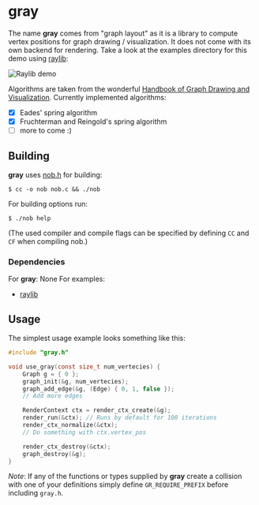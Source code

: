# gray
The name **gray** comes from "graph layout" as it is a library to compute vertex
positions for graph drawing / visualization. It does not come with its own
backend for rendering. Take a look at the examples directory for this demo using
[raylib](https://github.com/raysan5/raylib):

![Raylib demo](https://raw.githubusercontent.com/ElucanCode/gray/refs/heads/main/demo.gif)

Algorithms are taken from the wonderful [Handbook of Graph Drawing and Visualization](https://web.archive.org/web/20130815181243/http://cs.brown.edu/~rt/gdhandbook/).
Currently implemented algorithms:
- [x] Eades' spring algorithm
- [x] Fruchterman and Reingold's spring algorithm
- [ ] more to come :)

## Building
**gray** uses [nob.h](https://github.com/tsoding/nob.h) for building:
```shell
$ cc -o nob nob.c && ./nob
```
For building options run:
```shell
$ ./nob help
```
(The used compiler and compile flags can be specified by defining `CC` and `CF`
when compiling nob.)

### Dependencies
For **gray**: None
For examples:
- [raylib](https://github.com/raysan5/raylib)

## Usage
The simplest usage example looks something like this:
```c
#include "gray.h"

void use_gray(const size_t num_vertecies) {
    Graph g = { 0 };
    graph_init(&g, num_vertecies);
    graph_add_edge(&g, (Edge) { 0, 1, false });
    // Add more edges

    RenderContext ctx = render_ctx_create(&g);
    render_run(&ctx); // Runs by default for 100 iterations
    render_ctx_normalize(&ctx);
    // Do something with ctx.vertex_pos

    render_ctx_destroy(&ctx);
    graph_destroy(&g);
}
```

_Note_: If any of the functions or types supplied by **gray** create a collision
with one of your definitions simply define `GR_REQUIRE_PREFIX` before including
`gray.h`.
